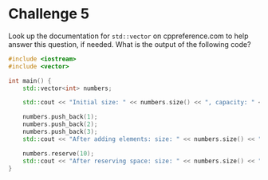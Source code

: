 # Challenge 5

Look up the documentation for `std::vector` on cppreference.com to help answer this question, if needed. What is the output of the following code?

```cpp
#include <iostream>
#include <vector>

int main() {
    std::vector<int> numbers;

    std::cout << "Initial size: " << numbers.size() << ", capacity: " << numbers.capacity() << std::endl;

    numbers.push_back(1);
    numbers.push_back(2);
    numbers.push_back(3);
    std::cout << "After adding elements: size: " << numbers.size() << ", capacity: " << numbers.capacity() << std::endl;

    numbers.reserve(10);
    std::cout << "After reserving space: size: " << numbers.size() << ", capacity: " << numbers.capacity() << std::endl;
}
```
